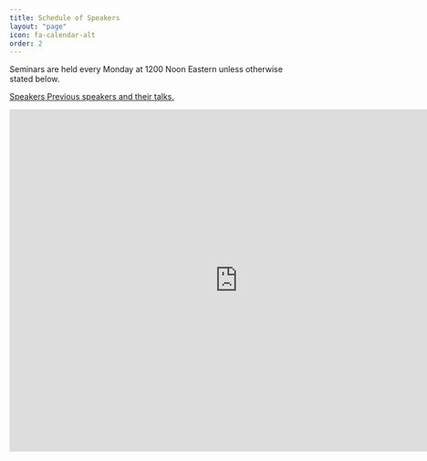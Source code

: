 ```yaml
---
title: Schedule of Speakers
layout: "page"
icon: fa-calendar-alt
order: 2
---
```


Seminars are held every Monday at 1200 Noon Eastern unless otherwise stated below.

<a href="seminars" class="icon fa-user-astronaut"><span class="label">Speakers</span> Previous speakers and their talks.</a>
<br>

<iframe src="https://calendar.google.com/calendar/embed?height=600&wkst=2&bgcolor=%23f5fafa&ctz=America%2FThunder_Bay&title=Magnetosphere%20Online%20Seminar%20Series&src=bWFnbmV0b3NwaGVyZS5zZW1pbmFyc0BnbWFpbC5jb20&src=dGYyamZnZ21vODNnZnYxdWZ1dXZoMHVycTBAZ3JvdXAuY2FsZW5kYXIuZ29vZ2xlLmNvbQ&src=YWRkcmVzc2Jvb2sjY29udGFjdHNAZ3JvdXAudi5jYWxlbmRhci5nb29nbGUuY29t&src=ZW4uY2FuYWRpYW4jaG9saWRheUBncm91cC52LmNhbGVuZGFyLmdvb2dsZS5jb20&src=ZW4udXNhI2hvbGlkYXlAZ3JvdXAudi5jYWxlbmRhci5nb29nbGUuY29t&color=%23039BE5&color=%23E67C73&color=%2333B679&color=%230B8043&color=%234285F4" style="border-width:0" width="800" height="600" frameborder="0" scrolling="no"></iframe>

